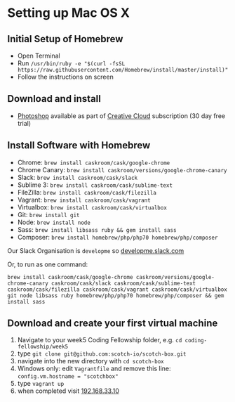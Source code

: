 # Setting up Mac OS X

## Initial Setup of Homebrew

- Open Terminal
- Run `/usr/bin/ruby -e "$(curl -fsSL https://raw.githubusercontent.com/Homebrew/install/master/install)"`
- Follow the instructions on screen

## Download and install

- [Photoshop](http://www.adobe.com/uk/products/photoshop.html) available as part of [Creative Cloud](https://creative.adobe.com/products/download/creative-cloud) subscription (30 day free trial)

## Install Software with Homebrew

- Chrome: `brew install caskroom/cask/google-chrome`
- Chrome Canary: `brew install caskroom/versions/google-chrome-canary`
- Slack: `brew install caskroom/cask/slack`
- Sublime 3: `brew install caskroom/cask/sublime-text`
- FileZilla: `brew install caskroom/cask/filezilla`
- Vagrant: `brew install caskroom/cask/vagrant`
- Virtualbox: `brew install caskroom/cask/virtualbox`
- Git: `brew install git`
- Node: `brew install node`
- Sass: `brew install libsass ruby && gem install sass` 
- Composer: `brew install homebrew/php/php70 homebrew/php/composer`

Our Slack Organisation is `developme` so [developme.slack.com](https://developme.slack.com/)

Or, to run as one command:

```
brew install caskroom/cask/google-chrome caskroom/versions/google-chrome-canary caskroom/cask/slack caskroom/cask/sublime-text caskroom/cask/filezilla caskroom/cask/vagrant caskroom/cask/virtualbox git node libsass ruby homebrew/php/php70 homebrew/php/composer && gem install sass
```

## Download and create your first virtual machine

1. Navigate to your week5 Coding Fellowship folder, e.g. `cd coding-fellowship/week5`
1. type `git clone git@github.com:scotch-io/scotch-box.git`
1. navigate into the new directory with `cd scotch-box`
1. Windows only: edit `Vagrantfile` and remove this line: `config.vm.hostname = "scotchbox"`
1. type `vagrant up`
1. when completed visit [192.168.33.10](http://192.168.33.10/)